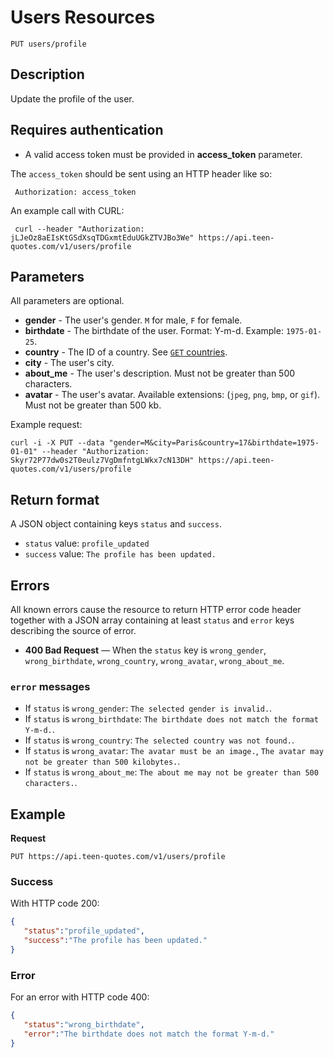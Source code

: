 # Users Resources

    PUT users/profile

## Description
Update the profile of the user.

## Requires authentication
* A valid access token must be provided in **access_token** parameter.

The `access_token` should be sent using an HTTP header like so:

     Authorization: access_token

An example call with CURL:

     curl --header "Authorization: jLJeOz8aEIsKtGSdXsqTDGxmtEduUGkZTVJBo3We" https://api.teen-quotes.com/v1/users/profile

## Parameters
All parameters are optional.

- **gender** - The user's gender. `M` for male, `F` for female.
- **birthdate** - The birthdate of the user. Format: Y-m-d. Example: `1975-01-25`.
- **country** - The ID of a country. See [<code>GET</code> countries](https://github.com/TeenQuotes/api-documentation/blob/master/endpoints/countries/GET_countries.md).
- **city** - The user's city.
- **about_me** - The user's description. Must not be greater than 500 characters.
- **avatar** - The user's avatar. Available extensions: (`jpeg`, `png`, `bmp`, or `gif`). Must not be greater than 500 kb.

Example request:

    curl -i -X PUT --data "gender=M&city=Paris&country=17&birthdate=1975-01-01" --header "Authorization: Skyr72P77dw0s2T0eulz7VgDmfntgLWkx7cN13DH" https://api.teen-quotes.com/v1/users/profile

## Return format
A JSON object containing keys `status` and `success`.

- `status` value: `profile_updated`
- `success` value: `The profile has been updated.`

## Errors
All known errors cause the resource to return HTTP error code header together with a JSON array containing at least `status` and `error` keys describing the source of error.

- **400 Bad Request** — When the `status` key is `wrong_gender`, `wrong_birthdate`, `wrong_country`, `wrong_avatar`, `wrong_about_me`.

### `error` messages
- If `status` is `wrong_gender`: `The selected gender is invalid.`.
- If `status` is `wrong_birthdate`: `The birthdate does not match the format Y-m-d.`.
- If `status` is `wrong_country`: `The selected country was not found.`.
- If `status` is `wrong_avatar`: `The avatar must be an image.`, `The avatar may not be greater than 500 kilobytes.`.
- If `status` is `wrong_about_me`: `The about me may not be greater than 500 characters.`.

## Example
**Request**

    PUT https://api.teen-quotes.com/v1/users/profile

### Success
With HTTP code 200:
``` json
{
   "status":"profile_updated",
   "success":"The profile has been updated."
}
```

### Error
For an error with HTTP code 400:
``` json
{
   "status":"wrong_birthdate",
   "error":"The birthdate does not match the format Y-m-d."
}
```